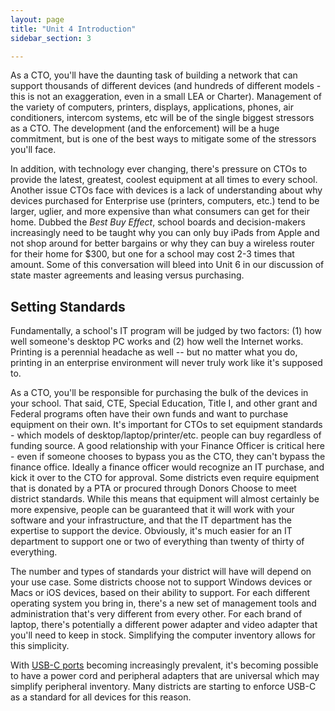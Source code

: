 ```yaml
---
layout: page
title: "Unit 4 Introduction"
sidebar_section: 3

---
```

As a CTO, you'll have the daunting task of building a network that can support thousands of different devices (and hundreds of different models - this is not an exaggeration, even in a small LEA or Charter). Management of the variety of computers, printers, displays, applications, phones, air conditioners, intercom systems, etc will be of the single biggest stressors as a CTO. The development (and the enforcement) will be a huge commitment, but is one of the best ways to mitigate some of the stressors you'll face. 

In addition, with technology ever changing, there's pressure on CTOs to provide the latest, greatest, coolest equipment at all times to every school. Another issue CTOs face with devices is a lack of understanding about why devices purchased for Enterprise use (printers, computers, etc.) tend to be larger, uglier, and more expensive than what consumers can get for their home. Dubbed the _Best Buy Effect_, school boards and decision-makers increasingly need to be taught why you can only buy iPads from Apple and not shop around for better bargains or why they can buy a wireless router for their home for $300, but one for a school may cost 2-3 times that amount. Some of this conversation will bleed into Unit 6 in our discussion of state master agreements and leasing versus purchasing.

## Setting Standards
Fundamentally, a school's IT program will be judged by two factors: (1) how well someone's desktop PC works and (2) how well the Internet works. Printing is a perennial headache as well -- but no matter what you do, printing in an enterprise environment will never truly work like it's supposed to.

As a CTO, you'll be responsible for purchasing the bulk of the devices in your school.  That said, CTE, Special Education, Title I, and other grant and Federal programs often have their own funds and want to  purchase equipment on their own. It's important for CTOs to set equipment standards - which models of desktop/laptop/printer/etc. people can buy regardless of funding source. A good relationship with your Finance Officer is critical here - even if someone chooses to bypass you as the CTO, they can't bypass the finance office. Ideally a finance officer would recognize an IT purchase, and kick it over to the CTO for approval. Some districts even require equipment that is donated by a PTA or procured through Donors Choose to meet district standards. While this means that equipment will almost certainly be more expensive, people can be guaranteed that it will work with your software and your infrastructure, and that the IT department has the expertise to support the device. Obviously, it's much easier for an IT department to support one or two of everything than twenty of thirty of everything. 

The number and types of standards your district will have will depend on your use case. Some districts choose not to support Windows devices or Macs or iOS devices, based on their ability to support. For each different operating system you bring in, there's a new set of management tools and administration that's very different from every other. For each brand of laptop, there's potentially a different power adapter and video adapter that you'll need to keep in stock. Simplifying the computer inventory allows for this simplicity. 

With [USB-C ports][1] becoming increasingly prevalent, it's becoming possible to have a power cord and peripheral adapters that are universal which may simplify peripheral inventory. Many districts are starting to enforce USB-C as a standard for all devices for this reason.

[1]:	https://www.pcmag.com/how-to/what-is-usb-c-an-explainer